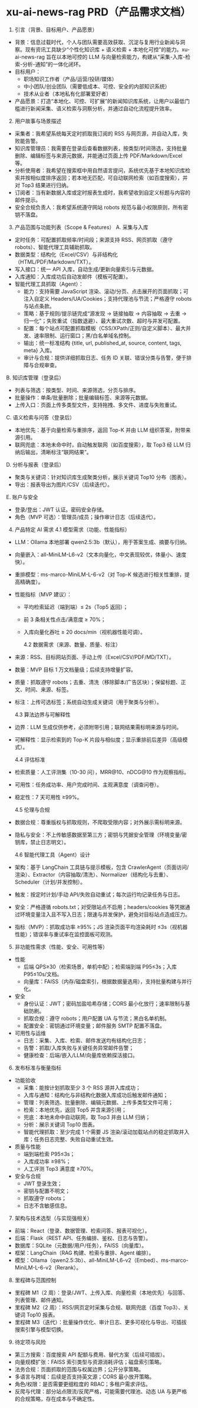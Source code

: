# xu-ai-news-rag PRD（产品需求文档）

1. 引言（背景、目标用户、产品愿景）

- 背景：信息过载时代，个人与团队需要高效获取、沉淀与复用行业新闻与洞察。现有资讯工具缺少“个性化知识库 + 语义检索 + 本地化可控”的能力。xu-ai-news-rag 旨在以本地可控的 LLM 与向量检索能力，构建从“采集-入库-检索-分析-通知”的一体化闭环。
- 目标用户：
  - 职场知识工作者（产品/运营/投研/媒体）
  - 中小团队/创业团队（需要低成本、可控、安全的内部知识系统）
  - 技术从业者（本地私有化部署爱好者）
- 产品愿景：打造“本地化、可控、可扩展”的新闻知识库系统，让用户以最低门槛进行新闻采集、语义检索与洞察分析，并通过自动化流程提升效率。

2. 用户故事与场景描述

- 采集者：我希望系统每天定时抓取我订阅的 RSS 与网页源，并自动入库，失败能告警。
- 知识库管理员：我需要在登录后查看数据列表，按类型/时间筛选，支持批量删除、编辑标签与来源元数据，并能通过页面上传 PDF/Markdown/Excel 等。
- 分析使用者：我希望在搜索框中用自然语言提问，系统优先基于本地知识库检索并按相似度排序返回；若本地无匹配，可自动联网检索（如百度搜索），并对 Top3 结果进行归纳。
- 订阅者：当有新数据入库或定时报表生成时，我希望收到自定义标题与内容的邮件提示。
- 安全合规负责人：我希望系统遵守网站 robots 规范与最小权限原则，所有密钥不落盘。

3. 产品范围与功能列表（Scope & Features）
   A. 采集与入库

- 定时任务：可配置抓取频率/时间段；来源支持 RSS、网页抓取（遵守 robots）、智能代理工具辅助抓取。
- 数据类型：结构化（Excel/CSV）与非结构化（HTML/PDF/Markdown/TXT）。
- 写入接口：统一 API 入库，自动生成/更新向量索引与元数据。
- 入库通知：入库成功后自动发邮件（模板可配置）。
- 智能代理工具抓取（Agent）：
  - 能力：支持需要 JavaScript 渲染、滚动/分页、点击展开的页面抓取；可注入自定义 Headers/UA/Cookies；支持代理池与节流；严格遵守 robots 与站点条款。
  - 策略：基于规则/提示链完成“源发现 → 链接抽取 → 内容抽取 → 去重 → 归一化”；失败重试（指数退避）、最大重试次数、超时与并发可配置。
  - 配置：每个站点可配置抓取模板（CSS/XPath/正则/自定义脚本）、最大并发、速率限制、运行窗口；黑/白名单域名控制。
  - 输出：统一标准结构 {title, url, published_at, source, content, tags, meta} 入库。
  - 审计与合规：提供详细抓取日志、任务 ID 关联、错误分类与告警，便于排障与合规审查。

B. 知识库管理（登录后）

- 列表与筛选：按类型、时间、来源筛选，分页与排序。
- 批量操作：单条/批量删除；批量编辑标签、来源等元数据。
- 上传入口：页面上传多类型文件，支持拖拽、多文件、进度与失败重试。

C. 语义检索与问答（登录后）

- 本地优先：基于向量检索与重排序，返回 Top-K 并由 LLM 组织答案，附带来源引用。
- 联网兜底：本地未命中时，自动触发联网（如百度搜索），取 Top3 经 LLM 归纳后输出，清晰标注“联网结果”。

D. 分析与报表（登录后）

- 聚类与关键词：针对知识库生成聚类分析，展示关键词 Top10 分布（图表）。
- 导出：报表导出为图片/CSV（后续迭代）。

E. 账户与安全

- 登录/登出：JWT 认证。密码安全存储。
- 角色（MVP 可选）：管理员/成员；操作审计日志（后续迭代）。

4. 产品特定 AI 需求
   4.1 模型需求（功能、性能指标）

- LLM：Ollama 本地部署 qwen2.5:3b（默认），用于答案生成、摘要与归纳。
- 向量嵌入：all-MiniLM-L6-v2（文本向量化，中文表现较优，体量小、速度快）。
- 重排模型：ms-marco-MiniLM-L-6-v2（对 Top-K 候选进行相关性重排，提高精确度）。
- 性能指标（MVP 建议）：

  - 平均检索延迟（端到端）≤ 2s（Top5 返回）；
  - 前 3 条相关性点击/满意度 ≥ 70%；
  - 入库向量化吞吐 ≥ 20 docs/min（视机器性能可调）。

    4.2 数据需求（来源、数量、质量、标注）

- 来源：RSS、目标网站页面、手动上传（Excel/CSV/PDF/MD/TXT）。
- 数量：MVP 目标 1 万文档量级；后续支持增量扩容。
- 质量：抓取遵守 robots；去重、清洗（移除脚本/广告区块）；保留标题、正文、时间、来源、标签。
- 标注：上传可选标签；系统自动生成关键词（用于聚类与分析）。

  4.3 算法边界与可解释性

- 边界：LLM 生成仅供参考，必须附带引用；联网结果需标明来源与时间。
- 可解释性：显示检索到的 Top-K 片段与相似度；显示重排前后差异（高级模式）。

  4.4 评估标准

- 检索质量：人工评测集（10-30 问），MRR@10、nDCG@10 作为观察指标。
- 可用性：任务成功率、用户完成时间、主观满意度（调查问卷）。
- 稳定性：7 天可用性 ≥99%。

  4.5 伦理与合规

- 数据合规：尊重版权与抓取规则，不爬取受限内容；对外展示需标明来源。
- 隐私与安全：不上传敏感数据至第三方；密钥与凭据安全管理（环境变量/密钥库，禁止日志明文）。

  4.6 智能代理工具（Agent）设计

- 架构：基于 LangChain 工具链与提示模板，包含 CrawlerAgent（页面访问/渲染）、Extractor（内容抽取/清洗）、Normalizer（结构化与去重）、Scheduler（计划/并发控制）。
- 触发：按定时计划/手动 API/失败自动重试；每次运行均记录任务与日志。
- 安全：严格遵循 robots.txt；对受限站点不启用；headers/cookies 等凭据通过环境变量注入且不写入日志；限速与并发保护，避免对目标站点造成压力。
- 指标（MVP）：抓取成功率 ≥95%；JS 渲染页面平均渲染耗时 ≤3s（视机器性能）；错误率与重试率在监控面板可观测。

5. 非功能性需求（性能、安全、可用性等）

- 性能
  - 后端 QPS≥30（检索场景，单机中配）；检索端到端 P95≤3s；入库 P95≤10s/文档。
  - 向量库：FAISS（内存/磁盘索引，根据数据量选用），支持批量构建与并行化。
- 安全
  - 身份认证：JWT；密码加盐哈希存储；CORS 最小化放行；速率限制与基础防刷。
  - 抓取合规：遵守 robots；用户配置 UA 与节流；黑白名单机制。
  - 配置安全：密钥通过环境变量；邮件服务 SMTP 配置不落盘。
- 可用性与运维
  - 日志：采集、入库、检索、邮件发送均有结构化日志；
  - 告警：抓取/入库失败与关键任务异常邮件告警；
  - 健康检查：后端/嵌入/LLM/向量库依赖探活接口。

6. 发布标准与衡量指标

- 功能验收
  - 采集：能按计划抓取至少 3 个 RSS 源并入库成功；
  - 入库与通知：结构化与非结构化数据入库成功后触发邮件通知；
  - 管理：列表筛选、批量删除、编辑元数据、上传多类型文件可用；
  - 检索：本地优先，返回 Top5 并含来源引用；
  - 兜底：本地未命中自动联网，取 Top3 并由 LLM 归纳；
  - 分析：展示关键词 Top10 图表。
  - 智能代理抓取：至少完成 1 个需要 JS 渲染/滚动加载站点的稳定抓取并入库；任务日志完整、失败自动重试生效。
- 质量与性能
  - 端到端检索 P95≤3s；
  - 入库成功率 ≥98%；
  - 人工评测 Top3 满意度 ≥70%。
- 安全与合规
  - JWT 登录生效；
  - 密钥与配置不明文；
  - 抓取遵守 robots；
  - 日志不含敏感信息。

7. 架构与技术选型（与实现强相关）

- 前端：React（登录、数据管理、检索问答、报表可视化）。
- 后端：Flask（REST API、任务编排、鉴权、日志与告警）。
- 数据库：SQLite（元数据/用户/任务），FAISS（向量库）。
- 框架：LangChain（RAG 构建、检索与重排、Agent 编排）。
- 模型：Ollama（qwen2.5:3b）、all-MiniLM-L6-v2（Embed）、ms-marco-MiniLM-L-6-v2（Rerank）。

8. 里程碑与范围控制

- 里程碑 M1（2 周）：登录/JWT、上传入库、向量检索（本地优先）与回答、列表管理、邮件通知。
- 里程碑 M2（2 周）：RSS/网页定时采集与合规、联网兜底（百度 Top3）、关键词 Top10 报表。
- 里程碑 M3（迭代）：批量操作优化、审计日志、更多可视化与导出、可插拔搜索引擎与模型切换。

9. 待定项与风险

- 第三方搜索：百度搜索 API 配额与费用、替代方案（后续可插拔）。
- 向量规模扩张：FAISS 索引类型与资源消耗评估；磁盘索引策略。
- 法务合规：页面抓取的范围与权属边界；公开分享策略。
- 多语言与跨域：后续是否支持英文源；CORS 最小放开策略。
- 角色/权限：是否需要更细粒度的 RBAC；多租户需求评估。
- 反爬与代理：部分站点限流/反爬严格，可能需要代理池、动态 UA 与更严格的合规策略，存在成本与不确定性。
